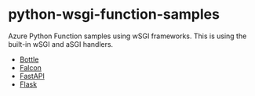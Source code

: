 # python-wsgi-function-samples
Azure Python Function samples using wSGI frameworks. This is using the built-in wSGI and aSGI handlers.


- [Bottle](https://bottlepy.org/docs/dev/)
- [Falcon](https://falconframework.org/)
- [FastAPI](https://fastapi.tiangolo.com/tutorial/first-steps/)
- [Flask](https://flask.palletsprojects.com/en/2.1.x/)
